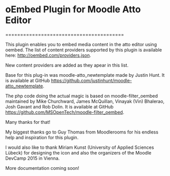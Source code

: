 # oEmbed Plugin for Moodle Atto Editor
========================================

This plugin enables you to embed media content in the atto editor
using oembed. The list of content providers supported by this plugin
is available here: http://oembed.com/providers.json.

New content providers are added as they apear in this list.

Base for this plug-in was moodle-atto_newtemplate made by Justin Hunt.
It is available at GitHub https://github.com/justinhunt/moodle-atto_newtemplate.

The php code doing the actual magic is based on moodle-filter_oembed maintained by Mike Churchward, James McQuillan, Vinayak (Vin) Bhalerao, Josh Gavant and Rob Dolin.
It is available at GitHub https://github.com/MSOpenTech/moodle-filter_oembed.

Many thanks for that!

My biggest thanks go to Guy Thomas from Moodlerooms for his endless help and inspiration for this plugin.

I would also like to thank Miriam Kunst (University of Applied Sciences Lübeck) for designing the icon and also the organizers of the Moodle DevCamp 2015 in Vienna.

More documentation coming soon!
